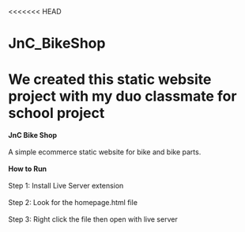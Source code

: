 <<<<<<< HEAD
# JnC_BikeShop
We created this static website project with my duo classmate for school project 
=======
**JnC Bike Shop**
<br>
<br>
A simple ecommerce static website for bike and bike parts.
<br>
<br>
**How to Run**
<br>
<br>
Step 1: Install Live Server extension
<br>
<br>
Step 2: Look for the homepage.html file
<br>
<br>
Step 3: Right click the file then open with live server
>>>>>>>
